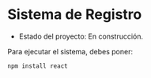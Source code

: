 <h1> Sistema de Registro</h1>

- Estado del proyecto: En construcción.

Para ejecutar el sistema, debes poner: 

````npm install react````
